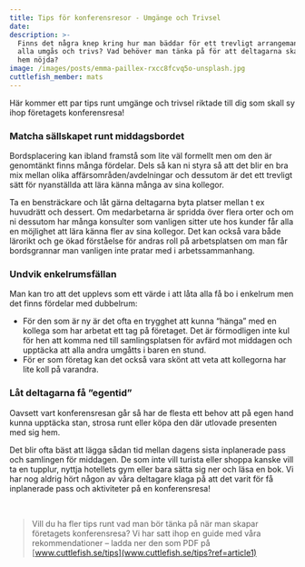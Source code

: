 ```yaml
---
title: Tips för konferensresor - Umgänge och Trivsel
date:
description: >-
  Finns det några knep kring hur man bäddar för ett trevligt arrangemang där
  alla umgås och trivs? Vad behöver man tänka på för att deltagarna skall komma
  hem nöjda?
image: /images/posts/emma-paillex-rxcc8fcvq5o-unsplash.jpg
cuttlefish_member: mats
---
```


H&auml;r kommer ett par tips runt umg&auml;nge och trivsel riktade till dig som skall sy ihop företagets konferensresa\!

### Matcha s&auml;llskapet runt middagsbordet

Bordsplacering kan ibland framst&aring; som lite v&auml;l formellt men om den &auml;r genomt&auml;nkt finns m&aring;nga fördelar. Dels s&aring; kan ni styra s&aring; att det blir en bra mix mellan olika aff&auml;rsomr&aring;den/avdelningar och dessutom &auml;r det ett trevligt s&auml;tt för nyanst&auml;llda att l&auml;ra k&auml;nna m&aring;nga av sina kollegor.&nbsp;

Ta en benstr&auml;ckare och l&aring;t g&auml;rna deltagarna byta platser mellan t ex huvudr&auml;tt och dessert. Om medarbetarna &auml;r spridda över flera orter och om ni dessutom har m&aring;nga konsulter som vanligen sitter ute hos kunder f&aring;r alla en möjlighet att l&auml;ra k&auml;nna fler av sina kollegor. Det kan ocks&aring; vara b&aring;de l&auml;rorikt och ge ökad först&aring;else för andras roll p&aring; arbetsplatsen om man f&aring;r bordsgrannar man vanligen inte pratar med i arbetssammanhang.

### Undvik enkelrumsf&auml;llan

Man kan tro att det upplevs som ett v&auml;rde i att l&aring;ta alla f&aring; bo i enkelrum men det finns fördelar med dubbelrum:

* För den som &auml;r ny &auml;r det ofta en trygghet att kunna “h&auml;nga” med en kollega som har arbetat ett tag p&aring; företaget. Det &auml;r förmodligen inte kul för hen att komma ned till samlingsplatsen för avf&auml;rd mot middagen och uppt&auml;cka att alla andra umg&aring;tts i baren en stund.&nbsp;
* För er som företag kan det ocks&aring; vara skönt att veta att kollegorna har lite koll p&aring; varandra.&nbsp;

### L&aring;t deltagarna f&aring; ”egentid”

Oavsett vart konferensresan g&aring;r s&aring; har de flesta ett behov att p&aring; egen hand kunna uppt&auml;cka stan, strosa runt eller köpa den d&auml;r utlovade presenten med sig hem.

Det blir ofta b&auml;st att l&auml;gga s&aring;dan tid mellan dagens sista inplanerade pass och samlingen för middagen. De som inte vill turista eller shoppa kanske vill ta en tupplur, nyttja hotellets gym eller bara s&auml;tta sig ner och l&auml;sa en bok. Vi har nog aldrig hört n&aring;gon av v&aring;ra deltagare klaga p&aring; att det varit för f&aring; inplanerade pass och aktiviteter p&aring; en konferensresa\!

&nbsp;

> Vill du ha fler tips runt vad man bör t&auml;nka p&aring; n&auml;r man skapar företagets konferensresa? Vi har satt ihop en guide med v&aring;ra rekommendationer – ladda ner den som PDF p&aring; [www.cuttlefish.se/tips](www.cuttlefish.se/tips?ref=article1)